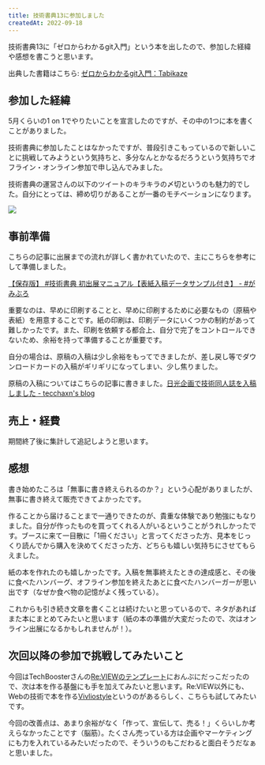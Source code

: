 ```yaml
---
title: 技術書典13に参加しました
createdAt: 2022-09-18
---
```


技術書典13に「ゼロからわかるgit入門」という本を出したので、参加した経緯や感想を書こうと思います。

出典した書籍はこちら: [ゼロからわかるgit入門：Tabikaze](https://techbookfest.org/product/p5SYDvFwMQedLTWruy0wjt?productVariantID=iwhbZup4HGXf2s32PcvYF5)

## 参加した経緯

5月くらいの1 on 1でやりたいことを宣言したのですが、その中の1つに本を書くことがありました。

技術書典に参加したことはなかったですが、普段引きこもっているので新しいことに挑戦してみようという気持ちと、多分なんとかなるだろうという気持ちでオフライン・オンライン参加で申し込んでみました。

技術書典の運営さんの以下のツイートのキラキラの〆切というのも魅力的でした。自分にとっては、締め切りがあることが一番のモチベーションになります。

![](https://i.gyazo.com/77ecf14a6ddc1416e9884feb200ab5bc.png)

## 事前準備

こちらの記事に出展までの流れが詳しく書かれていたので、主にこちらを参考にして準備しました。

[【保存版】 #技術書典 初出展マニュアル【表紙入稿データサンプル付き】 - #がみぶろ](https://jumpei-ikegami.hatenablog.com/entry/2018/10/21/084634)

重要なのは、早めに印刷することと、早めに印刷するために必要なもの（原稿や表紙）を用意することです。紙の印刷は、印刷データにいくつかの制約があって難しかったです。また、印刷を依頼する都合上、自分で完了をコントロールできないため、余裕を持って準備することが重要です。

自分の場合は、原稿の入稿は少し余裕をもってできましたが、差し戻し等でダウンロードカードの入稿がギリギリになってしまい、少し焦りました。

原稿の入稿についてはこちらの記事に書きました。[日光企画で技術同人誌を入稿しました - tecchaxn's blog](https://blog.tekihei2317.com/articles/810f6296c47ce7ddaf81891f77d1b576/)

## 売上・経費

期間終了後に集計して追記しようと思います。

## 感想

書き始めたころは「無事に書き終えられるのか？」という心配がありましたが、無事に書き終えて販売できてよかったです。

作ることから届けることまで一通りできたのが、貴重な体験であり勉強にもなりました。自分が作ったものを買ってくれる人がいるということがうれしかったです。ブースに来て一目散に「1冊ください」と言ってくださった方、見本をじっくり読んでから購入を決めてくださった方、どちらも嬉しい気持ちにさせてもらえました。

紙の本を作れたのも嬉しかったです。入稿を無事終えたときの達成感と、その後に食べたハンバーグ、オフライン参加を終えたあとに食べたハンバーガーが思い出です（なぜか食べ物の記憶がよく残っている）。

これからも引き続き文章を書くことは続けたいと思っているので、ネタがあればまた本にまとめてみたいと思います（紙の本の準備が大変だったので、次はオンライン出展になるかもしれませんが！）。

## 次回以降の参加で挑戦してみたいこと

今回はTechBoosterさんの[Re:VIEWのテンプレート](https://github.com/TechBooster/ReVIEW-Template)におんぶにだっこだったので、次は本を作る基盤にも手を加えてみたいと思います。Re:VIEW以外にも、Webの技術で本を作る[Vivliostyle](https://github.com/vivliostyle/vivliostyle.js)というのがあるらしく、こちらも試してみたいです。

今回の改善点は、あまり余裕がなく「作って、宣伝して、売る！」くらいしか考えらなかったことです（脳筋）。たくさん売っている方は企画やマーケティングにも力を入れているみたいだったので、そういうのもこだわると面白そうだなぁと思いました。

